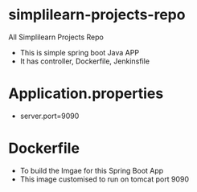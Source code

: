 # simplilearn-projects-repo
All Simplilearn Projects Repo
* This is simple spring boot Java APP
* It has controller, Dockerfile, Jenkinsfile

# Application.properties
* server.port=9090 

# Dockerfile
* To build the Imgae for this Spring Boot App 
* This image customised to run on tomcat port 9090


